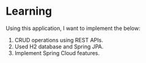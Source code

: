 # Learning
Using this application, I want to implement the below:
1) CRUD operations using REST APIs.
2) Used H2 database and Spring JPA.
3) Implement Spring Cloud features.
